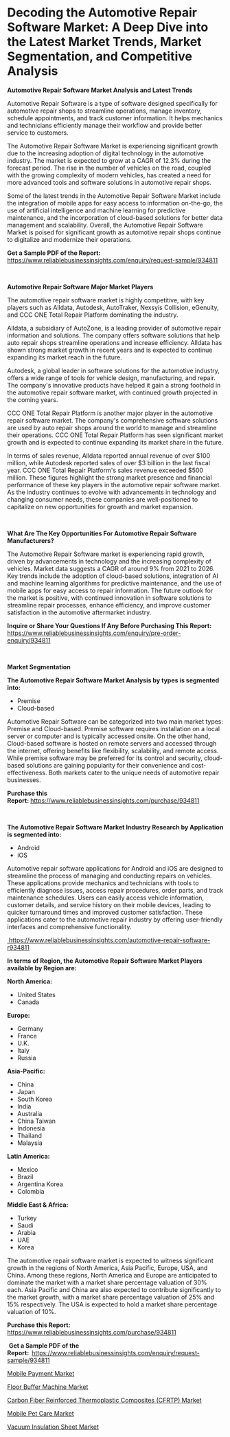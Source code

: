 <p><h1>Decoding the Automotive Repair Software Market: A Deep Dive into the Latest Market Trends, Market Segmentation, and Competitive Analysis</h1></p><p><strong>Automotive Repair Software Market Analysis and Latest Trends</strong></p>
<p><p>Automotive Repair Software is a type of software designed specifically for automotive repair shops to streamline operations, manage inventory, schedule appointments, and track customer information. It helps mechanics and technicians efficiently manage their workflow and provide better service to customers.</p><p>The Automotive Repair Software Market is experiencing significant growth due to the increasing adoption of digital technology in the automotive industry. The market is expected to grow at a CAGR of 12.3% during the forecast period. The rise in the number of vehicles on the road, coupled with the growing complexity of modern vehicles, has created a need for more advanced tools and software solutions in automotive repair shops.</p><p>Some of the latest trends in the Automotive Repair Software Market include the integration of mobile apps for easy access to information on-the-go, the use of artificial intelligence and machine learning for predictive maintenance, and the incorporation of cloud-based solutions for better data management and scalability. Overall, the Automotive Repair Software Market is poised for significant growth as automotive repair shops continue to digitalize and modernize their operations.</p></p>
<p><strong>Get a Sample PDF of the Report:&nbsp;</strong> <a href="https://www.reliablebusinessinsights.com/enquiry/request-sample/934811">https://www.reliablebusinessinsights.com/enquiry/request-sample/934811</a></p>
<p>&nbsp;</p>
<p><strong>Automotive Repair Software Major Market Players</strong></p>
<p><p>The automotive repair software market is highly competitive, with key players such as Alldata, Autodesk, AutoTraker, Nexsyis Collision, eGenuity, and CCC ONE Total Repair Platform dominating the industry.</p><p>Alldata, a subsidiary of AutoZone, is a leading provider of automotive repair information and solutions. The company offers software solutions that help auto repair shops streamline operations and increase efficiency. Alldata has shown strong market growth in recent years and is expected to continue expanding its market reach in the future.</p><p>Autodesk, a global leader in software solutions for the automotive industry, offers a wide range of tools for vehicle design, manufacturing, and repair. The company's innovative products have helped it gain a strong foothold in the automotive repair software market, with continued growth projected in the coming years.</p><p>CCC ONE Total Repair Platform is another major player in the automotive repair software market. The company's comprehensive software solutions are used by auto repair shops around the world to manage and streamline their operations. CCC ONE Total Repair Platform has seen significant market growth and is expected to continue expanding its market share in the future.</p><p>In terms of sales revenue, Alldata reported annual revenue of over $100 million, while Autodesk reported sales of over $3 billion in the last fiscal year. CCC ONE Total Repair Platform's sales revenue exceeded $500 million. These figures highlight the strong market presence and financial performance of these key players in the automotive repair software market. As the industry continues to evolve with advancements in technology and changing consumer needs, these companies are well-positioned to capitalize on new opportunities for growth and market expansion.</p></p>
<p>&nbsp;</p>
<p><strong>What Are The Key Opportunities For Automotive Repair Software Manufacturers?</strong></p>
<p><p>The Automotive Repair Software market is experiencing rapid growth, driven by advancements in technology and the increasing complexity of vehicles. Market data suggests a CAGR of around 9% from 2021 to 2026. Key trends include the adoption of cloud-based solutions, integration of AI and machine learning algorithms for predictive maintenance, and the use of mobile apps for easy access to repair information. The future outlook for the market is positive, with continued innovation in software solutions to streamline repair processes, enhance efficiency, and improve customer satisfaction in the automotive aftermarket industry.</p></p>
<p><strong>Inquire or Share Your Questions If Any Before Purchasing This Report:</strong> <a href="https://www.reliablebusinessinsights.com/enquiry/pre-order-enquiry/934811">https://www.reliablebusinessinsights.com/enquiry/pre-order-enquiry/934811</a></p>
<p>&nbsp;</p>
<p><strong>Market Segmentation</strong></p>
<p><strong>The Automotive Repair Software Market Analysis by types is segmented into:</strong></p>
<p><ul><li>Premise</li><li>Cloud-based</li></ul></p>
<p><p>Automotive Repair Software can be categorized into two main market types: Premise and Cloud-based. Premise software requires installation on a local server or computer and is typically accessed onsite. On the other hand, Cloud-based software is hosted on remote servers and accessed through the internet, offering benefits like flexibility, scalability, and remote access. While premise software may be preferred for its control and security, cloud-based solutions are gaining popularity for their convenience and cost-effectiveness. Both markets cater to the unique needs of automotive repair businesses.</p></p>
<p><strong>Purchase this Report:&nbsp;</strong><a href="https://www.reliablebusinessinsights.com/purchase/934811">https://www.reliablebusinessinsights.com/purchase/934811</a></p>
<p>&nbsp;</p>
<p><strong>The Automotive Repair Software Market Industry Research by Application is segmented into:</strong></p>
<p><ul><li>Android</li><li>iOS</li></ul></p>
<p><p>Automotive repair software applications for Android and iOS are designed to streamline the process of managing and conducting repairs on vehicles. These applications provide mechanics and technicians with tools to efficiently diagnose issues, access repair procedures, order parts, and track maintenance schedules. Users can easily access vehicle information, customer details, and service history on their mobile devices, leading to quicker turnaround times and improved customer satisfaction. These applications cater to the automotive repair industry by offering user-friendly interfaces and comprehensive functionality.</p></p>
<p><a href="https://www.reliablebusinessinsights.com/automotive-repair-software-r934811">&nbsp;https://www.reliablebusinessinsights.com/automotive-repair-software-r934811</a></p>
<p><strong>In terms of Region, the Automotive Repair Software Market Players available by Region are:</strong></p>
<p>
    <p> <strong> North America: </strong>
        <ul>
            <li>United States</li>
            <li>Canada</li>
        </ul>
        </p> 
    <p> <strong> Europe: </strong>
        <ul>
            <li>Germany</li>
            <li>France</li>
            <li>U.K.</li>
            <li>Italy</li>
            <li>Russia</li>
        </ul>
        </p> 
    <p> <strong> Asia-Pacific: </strong>
        <ul>
            <li>China</li>
            <li>Japan</li>
            <li>South Korea</li>
            <li>India</li>
            <li>Australia</li>
            <li>China Taiwan</li>
            <li>Indonesia</li>
            <li>Thailand</li>
            <li>Malaysia</li>
        </ul>
        </p> 
    <p> <strong> Latin America: </strong>
        <ul>
            <li>Mexico</li>
            <li>Brazil</li>
            <li>Argentina Korea</li>
            <li>Colombia</li>
        </ul>
        </p> 
    <p> <strong> Middle East & Africa: </strong>
        <ul>
            <li>Turkey</li>
            <li>Saudi</li>
            <li>Arabia</li>
            <li>UAE</li>
            <li>Korea</li>
        </ul>
    </p>
    </p>
<p><p>The automotive repair software market is expected to witness significant growth in the regions of North America, Asia Pacific, Europe, USA, and China. Among these regions, North America and Europe are anticipated to dominate the market with a market share percentage valuation of 30% each. Asia Pacific and China are also expected to contribute significantly to the market growth, with a market share percentage valuation of 25% and 15% respectively. The USA is expected to hold a market share percentage valuation of 10%.</p></p>
<p><strong>Purchase this Report: </strong><a href="https://www.reliablebusinessinsights.com/purchase/934811">https://www.reliablebusinessinsights.com/purchase/934811</a></p>
<p>&nbsp;<strong>Get a Sample PDF of the Report:&nbsp;&nbsp;</strong><a href="https://www.reliablebusinessinsights.com/enquiry/request-sample/934811">https://www.reliablebusinessinsights.com/enquiry/request-sample/934811</a></p>
<p><strong></strong></p>
<p><p><a href="https://github.com/alexcrou8/Market-Research-Report-List-1/blob/main/mobile-payment-market.md">Mobile Payment Market</a></p><p><a href="https://medium.com/@andrgntg_96977/an-in-depth-analysis-of-the-global-floor-buffer-machine-market-scope-and-its-rapid-growing-12-cagr-852b85455328">Floor Buffer Machine Market</a></p><p><a href="https://www.linkedin.com/pulse/carbon-fiber-reinforced-thermoplastic-composites-cfrtp-market-rhmse?trackingId=7qhKuUesSb2pF9NSsdcjLg%3D%3D">Carbon Fiber Reinforced Thermoplastic Composites (CFRTP) Market</a></p><p><a href="https://github.com/Krdamani25/Market-Research-Report-List-1/blob/main/mobile-pet-care-market.md">Mobile Pet Care Market</a></p><p><a href="https://www.linkedin.com/pulse/vacuum-insulation-sheet-market-global-regio-amarket-watch-6ktje?trackingId=nf%2Ffo9rjTgu6Jasrz%2B5nKQ%3D%3D">Vacuum Insulation Sheet Market</a></p></p>